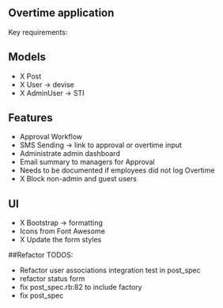 ## Overtime application

Key requirements:

## Models
- X Post
- X User -> devise
- X AdminUser -> STI

## Features
- Approval Workflow
- SMS Sending -> link to approval or overtime input
- Administrate admin dashboard
- Email summary to managers for Approval
- Needs to be documented if employees did not log Overtime
- X Block non-admin and guest users

## UI
- X Bootstrap -> formatting
- Icons from Font Awesome
- X Update the form styles


##Refactor TODOS:
- Refactor user associations integration test in post_spec
- refactor status form
- fix post_spec.rb:82 to include factory
- fix post_spec
